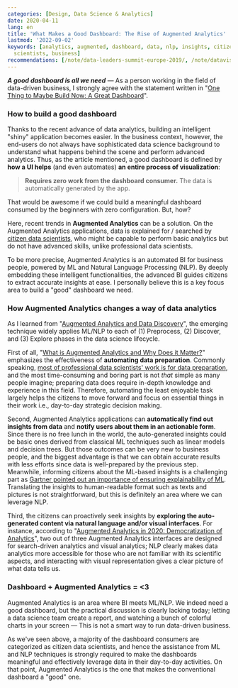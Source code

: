 ```yaml
---
categories: [Design, Data Science & Analytics]
date: 2020-04-11
lang: en
title: 'What Makes a Good Dashboard: The Rise of Augmented Analytics'
lastmod: '2022-09-02'
keywords: [analytics, augmented, dashboard, data, nlp, insights, citizen, visual,
  scientists, business]
recommendations: [/note/data-leaders-summit-europe-2019/, /note/datavis-2020/, /note/data-validation/]
---
```


***A good dashboard is all we need*** &mdash; As a person working in the field of data-driven business, I strongly agree with the statement written in "[One Thing to Maybe Build Now: A Great Dashboard](https://www.linkedin.com/pulse/one-thing-maybe-build-now-great-dashboard-jason-m-lemkin/)". 

### How to build a good dashboard

Thanks to the recent advance of data analytics, building an intelligent "shiny" application becomes easier. In the business context, however, the end-users do not always have sophisticated data science background to understand what happens behind the scene and perform advanced analytics. Thus, as the article mentioned, a good dashboard is defined by **how a UI helps** (and even automates) **an entire process of visualization**:

> **Requires zero work from the dashboard consumer.** The data is automatically generated by the app.

That would be awesome if we could build a meaningful dashboard consumed by the beginners with zero configuration. But, how?

Here, recent trends in **Augmented Analytics** can be a solution. On the Augmented Analytics applications, data is explained for / searched by [citizen data scientists](https://blogs.gartner.com/carlie-idoine/2018/05/13/citizen-data-scientists-and-why-they-matter/), who might be capable to perform basic analytics but do not have advanced skills, unlike professional data scientists. 

To be more precise, Augmented Analytics is an automated BI for business people, powered by ML and Natural Language Processing (NLP). By deeply embedding these intelligent functionalities, the advanced BI guides citizens to extract accurate insights at ease. I personally believe this is a key focus area to build a "good" dashboard we need.

### How Augmented Analytics changes a way of data analytics

As I learned from "[Augmented Analytics and Data Discovery](https://www.dataversity.net/augmented-analytics/)", the emerging technique widely applies ML/NLP to each of (1) Preprocess, (2) Discover, and (3) Explore phases in the data science lifecycle.

First of all, "[What is Augmented Analytics and Why Does it Matter?](https://www.dataversity.net/augmented-analytics-matter/)" emphasizes the effectiveness of **automating data preparation**. Commonly speaking, [most of professional data scientists' work is for data preparation](https://www.forbes.com/sites/gilpress/2016/03/23/data-preparation-most-time-consuming-least-enjoyable-data-science-task-survey-says/#452147ff6f63), and the most time-consuming and boring part is not *that* simple as many people imagine; preparing data does require in-depth knowledge and experience in this field. Therefore, automating the least enjoyable task largely helps the citizens to move forward and focus on essential things in their work i.e., day-to-day strategic decision making.

Second, Augmented Analytics applications can **automatically find out insights from data** and **notify users about them in an actionable form**. Since there is no free lunch in the world, the auto-generated insights could be basic ones derived from classical ML techniques such as linear models and decision trees. But those outcomes can be very new to business people, and the biggest advantage is that we can obtain accurate results with less efforts since data is well-prepared by the previous step. Meanwhile, informing citizens about the ML-based insights is a challenging part as [Gartner pointed out an importance of ensuring explainability of ML](https://www.gartner.com/en/conferences/apac/data-analytics-india/gartner-insights/gc-augmented-analytics). Translating the insights to human-readable format such as texts and pictures is not straightforward, but this is definitely an area where we can leverage NLP.

Third, the citizens can proactively seek insights by **exploring the auto-generated content via natural language and/or visual interfaces**. For instance, according to "[Augmented Analytics in 2020: Democratization of Analytics](https://blog.aimultiple.com/augmented-analytics/)", two out of three Augmented Analytics interfaces are designed for search-driven analytics and visual analytics; NLP clearly makes data analytics more accessible for those who are not familiar with its scientific aspects, and interacting with visual representation gives a clear picture of what data tells us.

### Dashboard + Augmented Analytics = <3

Augmented Analytics is an area where BI meets ML/NLP. We indeed need a good dashboard, but the practical discussion is clearly lacking today; letting a data science team create a report, and watching a bunch of colorful charts in your screen &mdash; This is not a smart way to run data-driven business. 

As we've seen above, a majority of the dashboard consumers are categorized as citizen data scientists, and hence the assistance from ML and NLP techniques is strongly required to make the dashboards meaningful and effectively leverage data in their day-to-day activities. On that point, Augmented Analytics is the one that makes the conventional dashboard a "good" one.